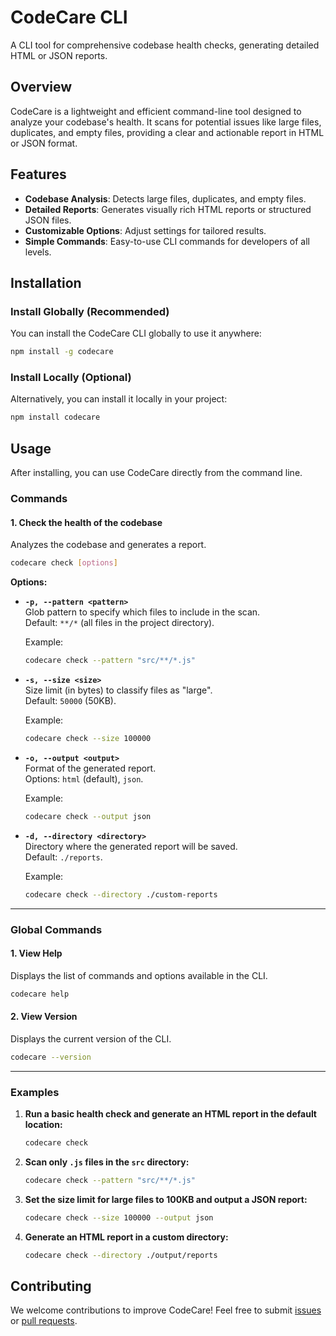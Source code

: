 # CodeCare CLI

A CLI tool for comprehensive codebase health checks, generating detailed HTML or JSON reports.

## Overview

CodeCare is a lightweight and efficient command-line tool designed to analyze your codebase's health. It scans for potential issues like large files, duplicates, and empty files, providing a clear and actionable report in HTML or JSON format.

## Features

- **Codebase Analysis**: Detects large files, duplicates, and empty files.
- **Detailed Reports**: Generates visually rich HTML reports or structured JSON files.
- **Customizable Options**: Adjust settings for tailored results.
- **Simple Commands**: Easy-to-use CLI commands for developers of all levels.

## Installation

### Install Globally (Recommended)

You can install the CodeCare CLI globally to use it anywhere:

```bash
npm install -g codecare
```

### Install Locally (Optional)

Alternatively, you can install it locally in your project:

```bash
npm install codecare
```

## Usage

After installing, you can use CodeCare directly from the command line.

### Commands

#### 1. **Check the health of the codebase**

Analyzes the codebase and generates a report.

```bash
codecare check [options]
```

**Options:**

- **`-p, --pattern <pattern>`**  
  Glob pattern to specify which files to include in the scan.  
  Default: `**/*` (all files in the project directory).

  Example:

  ```bash
  codecare check --pattern "src/**/*.js"
  ```

- **`-s, --size <size>`**  
  Size limit (in bytes) to classify files as "large".  
  Default: `50000` (50KB).

  Example:

  ```bash
  codecare check --size 100000
  ```

- **`-o, --output <output>`**  
  Format of the generated report.  
  Options: `html` (default), `json`.

  Example:

  ```bash
  codecare check --output json
  ```

- **`-d, --directory <directory>`**  
  Directory where the generated report will be saved.  
  Default: `./reports`.

  Example:

  ```bash
  codecare check --directory ./custom-reports
  ```

---

### **Global Commands**

#### 1. **View Help**

Displays the list of commands and options available in the CLI.

```bash
codecare help
```

#### 2. **View Version**

Displays the current version of the CLI.

```bash
codecare --version
```

---

### **Examples**

1. **Run a basic health check and generate an HTML report in the default location:**

   ```bash
   codecare check
   ```

2. **Scan only `.js` files in the `src` directory:**

   ```bash
   codecare check --pattern "src/**/*.js"
   ```

3. **Set the size limit for large files to 100KB and output a JSON report:**

   ```bash
   codecare check --size 100000 --output json
   ```

4. **Generate an HTML report in a custom directory:**

   ```bash
   codecare check --directory ./output/reports
   ```

## Contributing

We welcome contributions to improve CodeCare! Feel free to submit [issues](https://github.com/rakshixh/CodeCare/issues) or [pull requests](https://github.com/rakshixh/CodeCare/pulls).
